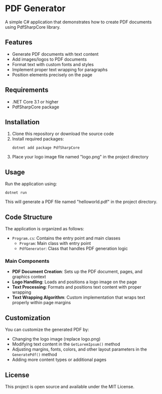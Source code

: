# PDF Generator

A simple C# application that demonstrates how to create PDF documents using PdfSharpCore library.

## Features

- Generate PDF documents with text content
- Add images/logos to PDF documents
- Format text with custom fonts and styles
- Implement proper text wrapping for paragraphs
- Position elements precisely on the page

## Requirements

- .NET Core 3.1 or higher
- PdfSharpCore package

## Installation

1. Clone this repository or download the source code
2. Install required packages:
   ```
   dotnet add package PdfSharpCore
   ```
3. Place your logo image file named "logo.png" in the project directory

## Usage

Run the application using:

```
dotnet run
```

This will generate a PDF file named "helloworld.pdf" in the project directory.

## Code Structure

The application is organized as follows:

- `Program.cs`: Contains the entry point and main classes
  - `Program`: Main class with entry point
  - `PdfGenerator`: Class that handles PDF generation logic

### Main Components

- **PDF Document Creation**: Sets up the PDF document, pages, and graphics context
- **Logo Handling**: Loads and positions a logo image on the page
- **Text Processing**: Formats and positions text content with proper wrapping
- **Text Wrapping Algorithm**: Custom implementation that wraps text properly within page margins

## Customization

You can customize the generated PDF by:

- Changing the logo image (replace logo.png)
- Modifying text content in the `GetLoremIpsum()` method
- Adjusting margins, fonts, colors, and other layout parameters in the `GeneratePdf()` method
- Adding more content types or additional pages

## License

This project is open source and available under the MIT License.
